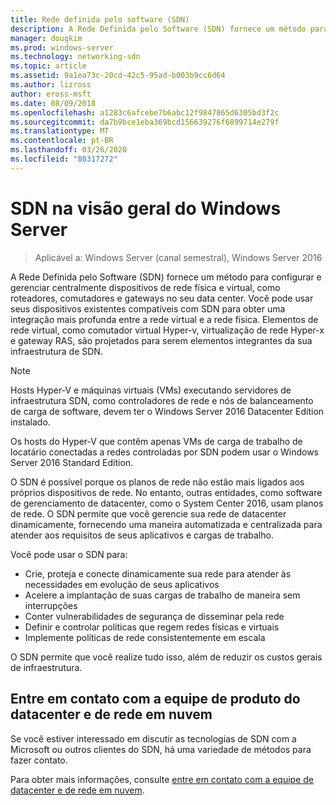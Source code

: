 ```yaml
---
title: Rede definida pelo software (SDN)
description: A Rede Definida pelo Software (SDN) fornece um método para configurar e gerenciar centralmente dispositivos de rede física e virtual, como roteadores, comutadores e gateways no seu data center. Use este tópico para saber mais sobre as tecnologias de SDN (rede definida pelo software) fornecidas no Windows Server, no System Center e no Microsoft Azure.
manager: dougkim
ms.prod: windows-server
ms.technology: networking-sdn
ms.topic: article
ms.assetid: 9a1ea73c-20cd-42c5-95ad-b003b9cc6d64
ms.author: lizross
author: eross-msft
ms.date: 08/09/2018
ms.openlocfilehash: a1283c6afcebe7b6abc12f9847865d6305bd3f2c
ms.sourcegitcommit: da7b9bce1eba369bcd156639276f6899714e279f
ms.translationtype: MT
ms.contentlocale: pt-BR
ms.lasthandoff: 03/26/2020
ms.locfileid: "80317272"
---
```

# <a name="sdn-in-windows-server-overview"></a>SDN na visão geral do Windows Server

>Aplicável a: Windows Server (canal semestral), Windows Server 2016


A Rede Definida pelo Software (SDN) fornece um método para configurar e gerenciar centralmente dispositivos de rede física e virtual, como roteadores, comutadores e gateways no seu data center. Você pode usar seus dispositivos existentes compatíveis com SDN para obter uma integração mais profunda entre a rede virtual e a rede física. Elementos de rede virtual, como comutador virtual Hyper-v, virtualização de rede Hyper-x e gateway RAS, são projetados para serem elementos integrantes da sua infraestrutura de SDN. 

>[!Note]
>Hosts Hyper-V e máquinas virtuais (VMs) executando servidores de infraestrutura SDN, como controladores de rede e nós de balanceamento de carga de software, devem ter o Windows Server 2016 Datacenter Edition instalado. 
>
>Os hosts do Hyper-V que contêm apenas VMs de carga de trabalho de locatário conectadas a redes controladas por SDN podem usar o Windows Server 2016 Standard Edition.

O SDN é possível porque os planos de rede não estão mais ligados aos próprios dispositivos de rede. No entanto, outras entidades, como software de gerenciamento de datacenter, como o System Center 2016, usam planos de rede. O SDN permite que você gerencie sua rede de datacenter dinamicamente, fornecendo uma maneira automatizada e centralizada para atender aos requisitos de seus aplicativos e cargas de trabalho. 

Você pode usar o SDN para:

- Crie, proteja e conecte dinamicamente sua rede para atender às necessidades em evolução de seus aplicativos
- Acelere a implantação de suas cargas de trabalho de maneira sem interrupções
- Conter vulnerabilidades de segurança de disseminar pela rede
- Definir e controlar políticas que regem redes físicas e virtuais 
- Implemente políticas de rede consistentemente em escala

O SDN permite que você realize tudo isso, além de reduzir os custos gerais de infraestrutura.



## <a name="contact-the-datacenter-and-cloud-networking-product-team"></a>Entre em contato com a equipe de produto do datacenter e de rede em nuvem

Se você estiver interessado em discutir as tecnologias de SDN com a Microsoft ou outros clientes do SDN, há uma variedade de métodos para fazer contato.

Para obter mais informações, consulte [entre em contato com a equipe de datacenter e de rede em nuvem](contact-sdn-team.md).

